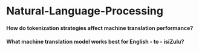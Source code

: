 # Natural-Language-Processing
#### How do tokenization strategies affect machine translation performance?
#### What machine translation model works best for English - to - isiZulu?
